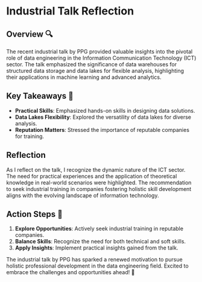 # Industrial Talk Reflection 

## Overview 🔍
The recent industrial talk by PPG provided valuable insights into the pivotal role of data engineering in the Information Communication Technology (ICT) sector. The talk emphasized the significance of data warehouses for structured data storage and data lakes for flexible analysis, highlighting their applications in machine learning and advanced analytics.

## Key Takeaways 🚀
- **Practical Skills**: Emphasized hands-on skills in designing data solutions.
- **Data Lakes Flexibility**: Explored the versatility of data lakes for diverse analysis.
- **Reputation Matters**: Stressed the importance of reputable companies for training.

## Reflection
As I reflect on the talk, I recognize the dynamic nature of the ICT sector. The need for practical experiences and the application of theoretical knowledge in real-world scenarios were highlighted. The recommendation to seek industrial training in companies fostering holistic skill development aligns with the evolving landscape of information technology.

## Action Steps 🎯
1. **Explore Opportunities**: Actively seek industrial training in reputable companies.
2. **Balance Skills**: Recognize the need for both technical and soft skills.
3. **Apply Insights**: Implement practical insights gained from the talk.

The industrial talk by PPG has sparked a renewed motivation to pursue holistic professional development in the data engineering field. Excited to embrace the challenges and opportunities ahead! 🌟
